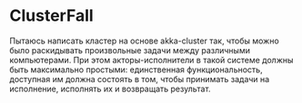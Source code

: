 # ClusterFall
Пытаюсь написать кластер на основе akka-cluster так, чтобы можно было раскидывать произвольные задачи между различными компьютерами. При этом акторы-исполнители в такой системе должны быть максимально простыми: единственная функциональность, доступная им должна состоять в том, чтобы принимать задачи на исполнение, исполнять их и возвращать результат.
